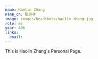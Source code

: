 ```yaml
---
name: Haolin Zhang
name_cn: 张昊林
image: images/headshots/haolin_zhang.jpg
role: ms
year: 406
links:
  email: 
---
```


This is Haolin Zhang's Personal Page.